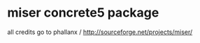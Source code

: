 miser concrete5 package
=======================

all credits go to phallanx / http://sourceforge.net/projects/miser/
